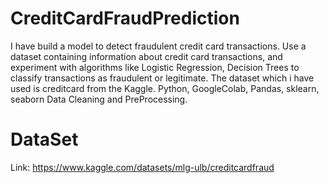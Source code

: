 # CreditCardFraudPrediction
I have build a model to detect fraudulent credit card transactions. Use a dataset containing information about credit card transactions, and experiment with algorithms like Logistic Regression, Decision Trees  to classify transactions as fraudulent or  legitimate.
The dataset which i have used is creditcard from the Kaggle.
Python, GoogleColab,  Pandas, sklearn, seaborn 
Data Cleaning and PreProcessing.
# DataSet
Link: https://www.kaggle.com/datasets/mlg-ulb/creditcardfraud
